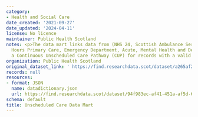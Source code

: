 ```yaml
---
category:
- Health and Social Care
date_created: '2021-09-27'
date_updated: '2024-04-11'
license: No licence
maintainer: Public Health Scotland
notes: <p>The data mart links data from (NHS 24, Scottish Ambulance Service, Out of
  Hours Primary Care, Emergency Department, Acute, Mental Health and Deaths) to show
  a Continuous Unscheduled Care Pathway (CUP) for records with a valid CHI number.</p>
organization: Public Health Scotland
original_dataset_link: ' https://find.researchdata.scot/dataset/a265af2e-40fc-4759-af61-eab293cdad5a'
records: null
resources:
- format: JSON
  name: datadictionary.json
  url: https://find.researchdata.scot/dataset/94f983ec-af41-451a-af5d-657ac58207c6/resource/a265af2e-40fc-4759-af61-eab293cdad5a/download/datadictionary.json
schema: default
title: Unscheduled Care Data Mart
---
```

